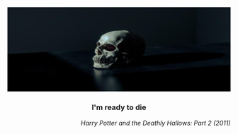 
<div align="center">
  <img alt="banner" src="images/banner.png">
  <h3>I'm ready to die</h3>
</div>
<div align="right">
  <i>Harry Potter and the Deathly Hallows: Part 2 (2011)</i>
</div>


<!--
# You-Jhin
You-Jhin's GitHub page
## Profile
- [GitHub](https://github.com/uJhin)
- email: `ujhin942@gmail.com`
-->

